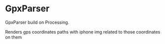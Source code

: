 # GpxParser
GpxParser build on Processing. 

Renders gps coordinates paths with iphone img related to those coordinates on them

